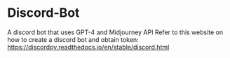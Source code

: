 # Discord-Bot
A discord bot that uses GPT-4 and Midjourney API
Refer to this website on how to create a discord bot and obtain token:
https://discordpy.readthedocs.io/en/stable/discord.html
